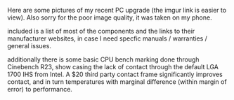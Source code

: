 Here are some pictures of my recent PC upgrade (the imgur link is easier to view). Also sorry for the poor image quality, it was taken on my phone.

included is a list of most of the components and the links to their manufacturer websites, in case I need specfic manuals / warranties / general issues.

additionally there is some basic CPU bench marking done through Cinebench R23, show casing the lack of contact through the default LGA 1700 IHS from Intel. A $20 third party contact frame significantly improves contact, and in turn temperatures with marginal difference (within margin of error) to performance.
